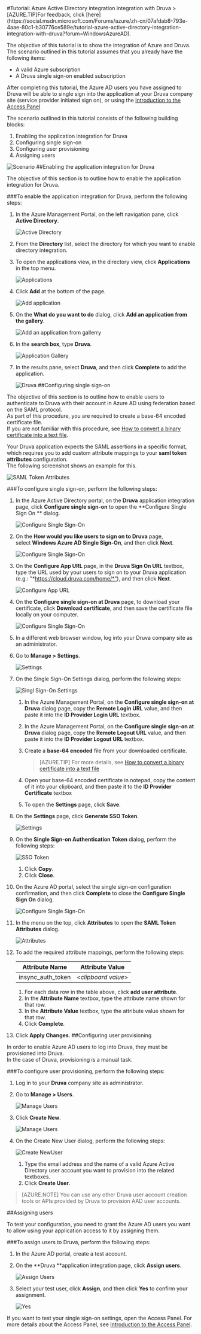 <properties pageTitle="Tutorial: Azure Active Directory integration integration with Druva | Windows Azure" description="Learn how to use Druva with Azure Active Directory to enable single sign-on, automated provisioning, and more!." services="active-directory" authors="MarkusVi"  documentationCenter="na" manager="stevenpo"/>
<tags
	ms.service="active-directory"
	ms.date="08/01/2015"
	wacn.date=""/>
#Tutorial: Azure Active Directory integration integration with Druva
>[AZURE.TIP]For feedback, click [here](https://social.msdn.microsoft.com/Forums/azure/zh-cn/07afdab8-793e-4aae-80c1-b30776ce589e/tutorial-azure-active-directory-integration-integration-with-druva?forum=WindowsAzureAD).

The objective of this tutorial is to show the integration of Azure and Druva.  
The scenario outlined in this tutorial assumes that you already have the following items:

-   A valid Azure subscription
-   A Druva single sign-on enabled subscription

After completing this tutorial, the Azure AD users you have assigned to Druva will be able to single sign into the application at your Druva company site (service provider initiated sign on), or using the [Introduction to the Access Panel](https://msdn.microsoft.com/zh-cn/library/dn308586)

The scenario outlined in this tutorial consists of the following building blocks:

1.  Enabling the application integration for Druva
2.  Configuring single sign-on
3.  Configuring user provisioning
4.  Assigning users

![Scenario](./media/active-directory-saas-druva-tutorial/IC795084.png "Scenario")
##Enabling the application integration for Druva

The objective of this section is to outline how to enable the application integration for Druva.

###To enable the application integration for Druva, perform the following steps:

1.  In the Azure Management Portal, on the left navigation pane, click **Active Directory**.

    ![Active Directory](./media/active-directory-saas-druva-tutorial/IC700993.png "Active Directory")

2.  From the **Directory** list, select the directory for which you want to enable directory integration.

3.  To open the applications view, in the directory view, click **Applications** in the top menu.

    ![Applications](./media/active-directory-saas-druva-tutorial/IC700994.png "Applications")

4.  Click **Add** at the bottom of the page.

    ![Add application](./media/active-directory-saas-druva-tutorial/IC749321.png "Add application")

5.  On the **What do you want to do** dialog, click **Add an application from the gallery**.

    ![Add an application from gallerry](./media/active-directory-saas-druva-tutorial/IC749322.png "Add an application from gallerry")

6.  In the **search box**, type **Druva**.

    ![Application Gallery](./media/active-directory-saas-druva-tutorial/IC795085.png "Application Gallery")

7.  In the results pane, select **Druva**, and then click **Complete** to add the application.

    ![Druva](./media/active-directory-saas-druva-tutorial/IC795086.png "Druva")
##Configuring single sign-on

The objective of this section is to outline how to enable users to authenticate to Druva with their account in Azure AD using federation based on the SAML protocol.  
As part of this procedure, you are required to create a base-64 encoded certificate file.  
If you are not familiar with this procedure, see [How to convert a binary certificate into a text file](http://youtu.be/PlgrzUZ-Y1o).

Your Druva application expects the SAML assertions in a specific format, which requires you to add custom attribute mappings to your **saml token attributes** configuration.  
The following screenshot shows an example for this.

![SAML Token Attributes](./media/active-directory-saas-druva-tutorial/IC795087.png "SAML Token Attributes")

###To configure single sign-on, perform the following steps:

1.  In the Azure Active Directory portal, on the **Druva** application integration page, click **Configure single sign-on** to open the **Configure Single Sign On ** dialog.

    ![Configure Single Sign-On](./media/active-directory-saas-druva-tutorial/IC795027.png "Configure Single Sign-On")

2.  On the **How would you like users to sign on to Druva** page, select **Windows Azure AD Single Sign-On**, and then click **Next**.

    ![Configure Single Sign-On](./media/active-directory-saas-druva-tutorial/IC795088.png "Configure Single Sign-On")

3.  On the **Configure App URL** page, in the **Druva Sign On URL** textbox, type the URL used by your users to sign on to your Druva application (e.g.: "*https://cloud.druva.com/home/*”), and then click **Next**.

    ![Configure App URL](./media/active-directory-saas-druva-tutorial/IC795089.png "Configure App URL")

4.  On the **Configure single sign-on at Druva** page, to download your certificate, click **Download certificate**, and then save the certificate file locally on your computer.

    ![Configure Single Sign-On](./media/active-directory-saas-druva-tutorial/IC795090.png "Configure Single Sign-On")

5.  In a different web browser window, log into your Druva company site as an administrator.

6.  Go to **Manage \> Settings**.

    ![Settings](./media/active-directory-saas-druva-tutorial/IC795091.png "Settings")

7.  On the Single Sign-On Settings dialog, perform the following steps:

    ![Singl Sign-On Settings](./media/active-directory-saas-druva-tutorial/IC795092.png "Singl Sign-On Settings")

    1.  In the Azure Management Portal, on the **Configure single sign-on at Druva** dialog page, copy the **Remote Login URL** value, and then paste it into the **ID Provider Login URL** textbox.
    2.  In the Azure Management Portal, on the **Configure single sign-on at Druva** dialog page, copy the **Remote Logout URL** value, and then paste it into the **ID Provider Logout URL** textbox.
    3.  Create a **base-64 encoded** file from your downloaded certificate.  

        >[AZURE.TIP] For more details, see [How to convert a binary certificate into a text file](http://youtu.be/PlgrzUZ-Y1o)

    4.  Open your base-64 encoded certificate in notepad, copy the content of it into your clipboard, and then paste it to the **ID Provider Certificate** textbox
    5.  To open the **Settings** page, click **Save**.

8.  On the **Settings** page, click **Generate SSO Token**.

    ![Settings](./media/active-directory-saas-druva-tutorial/IC795093.png "Settings")

9.  On the **Single Sign-on Authentication Token** dialog, perform the following steps:

    ![SSO Token](./media/active-directory-saas-druva-tutorial/IC795094.png "SSO Token")

    1.  Click **Copy**.
    2.  Click **Close**.

10. On the Azure AD portal, select the single sign-on configuration confirmation, and then click **Complete** to close the **Configure Single Sign On** dialog.

    ![Configure Single Sign-On](./media/active-directory-saas-druva-tutorial/IC795095.png "Configure Single Sign-On")

11. In the menu on the top, click **Attributes** to open the **SAML Token Attributes** dialog.

    ![Attributes](./media/active-directory-saas-druva-tutorial/IC795096.png "Attributes")

12. To add the required attribute mappings, perform the following steps:

	|Attribute Name|Attribute Value|
    |---|---|
    |insync_auth_token|<*clipboard value*>|

    1.  For each data row in the table above, click **add user attribute**.
    2.  In the **Attribute Name** textbox, type the attribute name shown for that row.
    3.  In the **Attribute Value** textbox, type the attribute value shown for that row.
    4.  Click **Complete**.

13. Click **Apply Changes**.
##Configuring user provisioning

In order to enable Azure AD users to log into Druva, they must be provisioned into Druva.  
In the case of Druva, provisioning is a manual task.

###To configure user provisioning, perform the following steps:

1.  Log in to your **Druva** company site as administrator.

2.  Go to **Manage \> Users**.

    ![Manage Users](./media/active-directory-saas-druva-tutorial/IC795097.png "Manage Users")

3.  Click **Create New**.

    ![Manage Users](./media/active-directory-saas-druva-tutorial/IC795098.png "Manage Users")

4.  On the Create New User dialog, perform the following steps:

    ![Create NewUser](./media/active-directory-saas-druva-tutorial/IC795099.png "Create NewUser")

    1.  Type the email address and the name of a valid Azure Active Directory user account you want to provision into the related textboxes.
    2.  Click **Create User**.

>[AZURE.NOTE] You can use any other Druva user account creation tools or APIs provided by Druva to provision AAD user accounts.

##Assigning users

To test your configuration, you need to grant the Azure AD users you want to allow using your application access to it by assigning them.

###To assign users to Druva, perform the following steps:

1.  In the Azure AD portal, create a test account.

2.  On the **Druva **application integration page, click **Assign users**.

    ![Assign Users](./media/active-directory-saas-druva-tutorial/IC795100.png "Assign Users")

3.  Select your test user, click **Assign**, and then click **Yes** to confirm your assignment.

    ![Yes](./media/active-directory-saas-druva-tutorial/IC767830.png "Yes")

If you want to test your single sign-on settings, open the Access Panel. For more details about the Access Panel, see [Introduction to the Access Panel](https://msdn.microsoft.com/zh-cn/library/dn308586).

